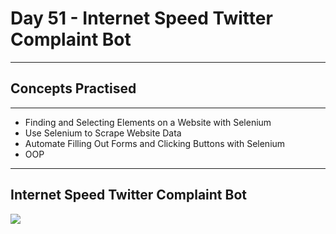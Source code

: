 # Day 51 - Internet Speed Twitter Complaint Bot
___
## Concepts Practised
___
* Finding and Selecting Elements on a Website with Selenium
* Use Selenium to Scrape Website Data
* Automate Filling Out Forms and Clicking Buttons with Selenium
* OOP
___ 
## Internet Speed Twitter Complaint Bot
![](https://user-images.githubusercontent.com/98851253/158899566-345cd8a8-6db7-43c4-8cc1-965aa1e99fab.gif)

